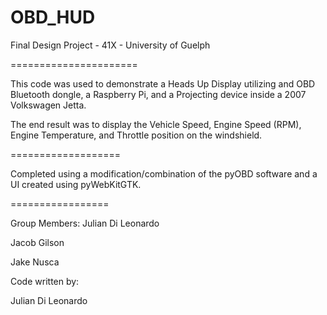OBD_HUD
=======

Final Design Project - 41X - University of Guelph


======================

This code was used to demonstrate a Heads Up Display utilizing and OBD Bluetooth dongle, a Raspberry Pi, and a Projecting device
 inside a 2007 Volkswagen Jetta.
 
The end result was to display the Vehicle Speed, Engine Speed (RPM), Engine Temperature, and Throttle position on the windshield.

===================

Completed using a  modification/combination of the pyOBD software and a UI created using pyWebKitGTK.



=================

Group Members:
Julian Di Leonardo

Jacob Gilson

Jake Nusca


Code written by:

Julian Di Leonardo

